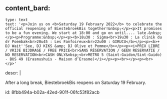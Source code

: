 content_bard:
  -
    type: text
    text: '<p>Join us on <b>Saturday 19 February 2022</b> to celebrate the official reopening of BiestebroekBis together!&nbsp;</p><p>It promises to be a fun evening. We start at 18:00 and go on until.... late.&nbsp;</p><p>Programme:&nbsp;</p><p><b>18u30 : Sigma<br>19u30 : La clinik du dr Poembak<br>20u45 : Les Fanfoireux<br>22u00 : GIRUCU</b></p><p><b>+ DJ Wait''See, DJ KIKS &amp; DJ Olive et Pomme</b></p><p><i>PRIX LIBRE / VRIJE BIJDRAGE / FREE PRICE<br>SANS RÉSERVATION / GEEN RESERVATIE / NO RESERVATION<br>CASH ONLY&nbsp;<br>METRO 5 (Saint-Guidon/Sint-Guido) - BUS 49 (Erasmushuis - Maison d’Erasme)</i></p><p><br></p><p><br></p>'
descr: |
  <p>After a long break, BiestebroekBis reopens on Saturday 19 February.
  </p>
  
id: 8fbb494a-b02a-42ed-901f-06fc53f82acb
